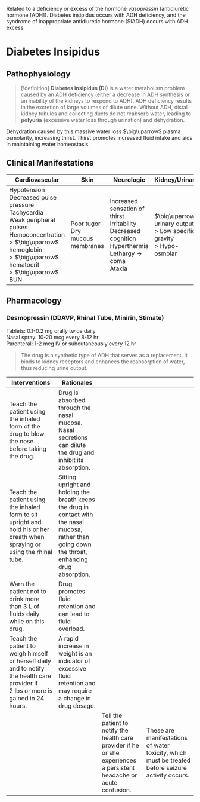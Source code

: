 Related to a deficiency or excess of the hormone _vasopressin_ (antidiuretic hormone [ADH]). Diabetes insipidus occurs with ADH deficiency, and the syndrome of inappropriate antidiuretic hormone (SIADH) occurs with ADH excess.

# Diabetes Insipidus
## Pathophysiology

>[!definition]
>**Diabetes insipidus (DI)** is a water metabolism problem caused by an ADH deficiency (either a decrease in ADH synthesis or an inability of the kidneys to respond to ADH). ADH deficiency results in the excretion of large volumes of dilute urine. Without ADH, distal kidney tubules and collecting ducts do not reabsorb water, leading to **polyuria** (excessive water loss through urination) and dehydration.

Dehydration caused by this massive water loss $\big\uparrow$ plasma osmolarity, increasing thirst. Thirst promotes increased fluid intake and aids in maintaining water homeostasis. 
## Clinical Manifestations
| Cardiovascular | Skin | Neurologic | Kidney/Urinary |
| ---- | ---- | ---- | ---- |
| Hypotension<br>Decreased pulse pressure<br>Tachycardia<br>Weak peripheral pulses<br>Hemoconcentration<br>> $\big\uparrow$ hemoglobin<br>> $\big\uparrow$ hematocrit<br>> $\big\uparrow$ BUN | Poor tugor<br>Dry mucous membranes | Increased sensation of thirst<br>Irritability<br>Decreased cognition<br>Hyperthermia<br>Lethargy $\to$ coma<br>Ataxia | $\big\uparrow$ urinary output<br>> Low specific gravity<br>> Hypo-osmolar |
## Pharmacology
### **Desmopressin** (DDAVP, Rhinal Tube, Minirin, Stimate)  
Tablets: 0.1-0.2 mg orally twice daily  
Nasal spray: 10-20 mcg every 8-12 hr  
Parenteral: 1-2 mcg IV or subcutaneously every 12 hr
> The drug is a synthetic type of ADH that serves as a replacement. It binds to kidney receptors and enhances the reabsorption of water, thus reducing urine output.

| Interventions                                                                                                                      | Rationales                                                                                                                                                      |                                                                                                                        |                                                                                                   |
| ---------------------------------------------------------------------------------------------------------------------------------- | ----------------------------------------------------------------------------------------------------------------------------------------------------- | ---------------------------------------------------------------------------------------------------------------------- | ------------------------------------------------------------------------------------------------- |
| Teach the patient using the inhaled form of the drug to blow the nose before taking the drug.                                      | Drug is absorbed through the nasal mucosa. Nasal secretions can dilute the drug and inhibit its absorption.                                           |                                                                                                                        |                                                                                                   |
| Teach the patient using the inhaled form to sit upright and hold his or her breath when spraying or using the rhinal tube.         | Sitting upright and holding the breath keeps the drug in contact with the nasal mucosa, rather than going down the throat, enhancing drug absorption. |                                                                                                                        |                                                                                                   |
| Warn the patient not to drink more than 3 L of fluids daily while on this drug.                                                    | Drug promotes fluid retention and can lead to fluid overload.                                                                                         |                                                                                                                        |                                                                                                   |
| Teach the patient to weigh himself or herself daily and to notify the health care provider if 2 lbs or more is gained in 24 hours. | A rapid increase in weight is an indicator of excessive fluid retention and may require a change in drug dosage.                                      |                                                                                                                        |                                                                                                   |
|                                                                                                                                    |                                                                                                                                                       | Tell the patient to notify the health care provider if he or she experiences a persistent headache or acute confusion. | These are manifestations of water toxicity, which must be treated before seizure activity occurs. |